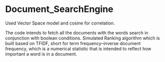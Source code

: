 # Document_SearchEngine
Used Vector Space model and cosine for correlation.

The code intends to fetch all the documents with the words search in conjunction with boolean conditions.
Simulated Ranking algorithm which is built based on TFIDF, short for term frequency–inverse document frequency, which is a numerical statistic that is intended to reflect how important a word is in a document.
